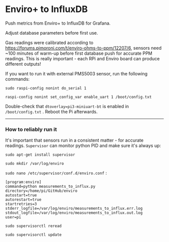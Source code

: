 # Enviro+ to InfluxDB

Push metrics from Enviro+ to InfluxDB for Grafana.

Adjust database parameters before first use.

Gas readings were calibrated according to https://forums.pimoroni.com/t/enviro-ohms-to-ppm/12207/6, sensors need ~100 minutes of warm-up before first database push for accurate PPM readings.
This is really important - each RPi and Enviro board can produce different outputs!

If you want to run it with external PMS5003 sensor, run the following commands:

`sudo raspi-config nonint do_serial 1`

`raspi-config nonint set_config_var enable_uart 1 /boot/config.txt`

Double-check that `dtoverlay=pi3-miniuart-bt` is enabled in `/boot/config.txt` . Reboot the Pi afterwards.

---

### How to reliably run it
It's important that sensors run in a consistent matter - for accurate readings.
`Supervisor` can monitor python PID and make sure it's always up:

`sudo apt-get install supervisor`

`sudo mkdir /var/log/enviro`

`sudo nano /etc/supervisor/conf.d/enviro.conf` :

```
[program:enviro]
command=python measurements_to_influx.py
directory=/home/pi/GitHub/enviro
autostart=true
autorestart=true
startretries=3
stderr_logfile=/var/log/enviro/measurements_to_influx.err.log
stdout_logfile=/var/log/enviro/measurements_to_influx.out.log
user=pi
```

`sudo supervisorctl reread`

`sudo supervisorctl update`
